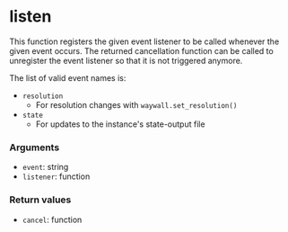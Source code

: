 # listen

This function registers the given event listener to be called whenever the given
event occurs. The returned cancellation function can be called to unregister the
event listener so that it is not triggered anymore.

The list of valid event names is:

  - `resolution`
    - For resolution changes with `waywall.set_resolution()`
  - `state`
    - For updates to the instance's state-output file

### Arguments

  - `event`: string
  - `listener`: function

### Return values

  - `cancel`: function
